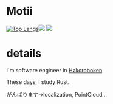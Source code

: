 # Motii

[![Top Langs](https://github-readme-stats.vercel.app/api/top-langs/?username=motii8128&layout=compact&theme=onedark
)](https://github.com/anuraghazra/github-readme-stats)![](http://github-profile-summary-cards.vercel.app/api/cards/repos-per-language?username=motii8128&theme=monokai) 
![](https://github-profile-summary-cards.vercel.app/api/cards/profile-details?username=motii8128&theme=monokai)


# details
I`m software engineer in [Hakoroboken](https://github.com/hakoroboken) 

These days, I study Rust.

がんばります->localization, PointCloud...
